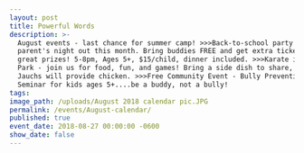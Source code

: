 ```yaml
---
layout: post
title: Powerful Words
description: >-
  August events - last chance for summer camp! >>>Back-to-school party is
  parent's night out this month. Bring buddies FREE and get extra tickets for
  great prizes! 5-8pm, Ages 5+, $15/child, dinner included. >>>Karate in the
  Park - join us for food, fun, and games! Bring a side dish to share, the
  Jauchs will provide chicken. >>>Free Community Event - Bully Prevention
  Seminar for kids ages 5+....be a buddy, not a bully!
tags:
image_path: /uploads/August 2018 calendar pic.JPG
permalink: /events/August-calendar/
published: true
event_date: 2018-08-27 00:00:00 -0600
show_date: false
---
```

